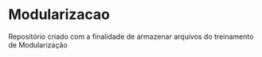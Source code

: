 # Modularizacao
Repositório criado com a finalidade de armazenar arquivos do treinamento de Modularização
